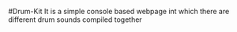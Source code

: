 #Drum-Kit
It is a simple console based webpage int which there are different drum sounds compiled together
